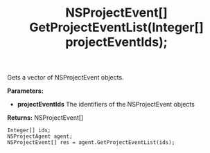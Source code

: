 ﻿---
uid: crmscript_ref_NSProjectAgent_GetProjectEventList
title: NSProjectEvent[] GetProjectEventList(Integer[]  projectEventIds);
intellisense: NSProjectAgent.GetProjectEventList
keywords: NSProjectAgent, GetProjectEventList
so.topic: reference
---

Gets a vector of NSProjectEvent objects.

**Parameters:**
 - **projectEventIds** The identifiers of the NSProjectEvent objects

**Returns:** NSProjectEvent[]

```crmscript
Integer[] ids;
NSProjectAgent agent;
NSProjectEvent[] res = agent.GetProjectEventList(ids);
```

